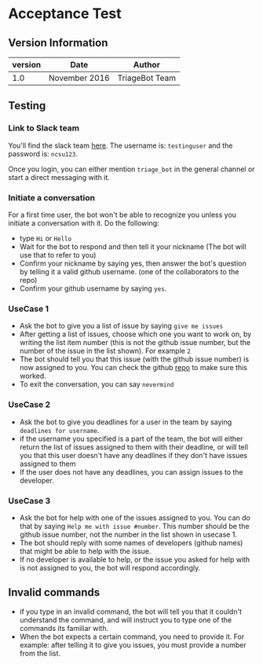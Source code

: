 # Acceptance Test

## Version Information

| version | Date | Author 
|---------|------|--------
| 1.0 | November 2016 | TriageBot Team 

## Testing

### Link to Slack team

You'll find the slack team [here](https://teamdevelopertriage.slack.com/messages/general/). The username is: `testinguser` and the password is: `ncsu123`.

Once you login, you can either mention `triage_bot` in the general channel or start a direct messaging with it.

### Initiate a conversation

For a first time user, the bot won't be able to recognize you unless you initiate a conversation with it. Do the following:

  * type `Hi` or `Hello`
  * Wait for the bot to respond and then tell it your nickname (The bot will use that to refer to you)
  * Confirm your nickname by saying yes, then answer the bot's question by telling it a valid github username. (one of the collaborators to the repo)
  * Confirm your github username by saying `yes`.

### UseCase 1

 * Ask the bot to give you a list of issue by saying `give me issues`
 * After getting a list of issues, choose which one you want to work on, by writing the list item number (this is not the github issue number, but the number of the issue in the list shown). For example `2`
 * The bot should tell you that this issue (with the github issue number) is now assigned to you. You can check the github [repo](https://github.ncsu.edu/hqtu/TriageBotTesting) to make sure this worked.
 * To exit the conversation, you can say `nevermind`
 
### UseCase 2

 * Ask the bot to give you deadlines for a user in the team by saying `deadlines for username`.
 * if the username you specified is a part of the team, the bot will either return the list of issues assigned to them with their deadline, or will tell you that this user doesn't have any deadlines if they don't have issues assigned to them
 * If the user does not have any deadlines, you can assign issues to the developer.

### UseCase 3

 * Ask the bot for help with one of the issues assigned to you. You can do that by saying `Help me with issue #number`. This number should be the github issue number, not the number in the list shown in usecase 1.
 * The bot should reply with some names of developers (github names) that might be able to help with the issue.
 * If no developer is available to help, or the issue you asked for help with is not assigned to you, the bot will respond accordingly.
 
## Invalid commands
 * if you type in an invalid command, the bot will tell you that it couldn't understand the command, and will instruct you to type one of the commands its familiar with.
 * When the bot expects a certain command, you need to provide it. For example: after telling it to give you issues, you must provide a number from the list. 
